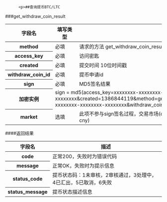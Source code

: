 
          <p>##查询提币BTC/LTC
###get_withdraw_coin_result</p>
<table>
    <thead>
    <tr>
        <th>字段名</th>
        <th>填写类型</th>
        <th>描述</th>
    </tr>
    </thead>
    <tbody>
    <tr>
        <th>method</th>
        <td>必填</td>
        <td>请求的方法 get_withdraw_coin_result</td>
    </tr>
    <tr>
        <th>access_key</th>
        <td>必填</td>
        <td>访问密匙</td>
    </tr>
    <tr>
        <th>created</th>
        <td>必填</td>
        <td>提交时间 10位时间戳</td>
    </tr>
    <tr>
        <th>withdraw_coin_id</th>
        <td>必填</td>
        <td>提币申请id</td>
    </tr>
    <tr>
        <th>sign</th>
        <td>必填</td>
        <td>MD5签名结果</td>
    </tr>
    <tr>
        <th>加密实例</th>
        <td colspan="2">sign = md5(access_key=xxxxxxxx-xxxxxxxx-xxxxxxxx-xxxxxxxx&amp;created=1386844119&amp;method=get_withdraw_coin_result&amp;secret_key=xxxxxxxx-xxxxxxxx-xxxxxxxx-xxxxxxxx&amp;withdraw_coin_id=123)
        </td>
    </tr>
    <tr>
        <th>market</th>
        <td>选填</td>
        <td>此项不参与sign签名过程，交易市场(cny:人民币交易市场，usd:美元交易市场，默认是cny)</td>
    </tr>
    </tbody>
</table>
####返回结果
<table>
    <thead>
    <tr>
        <th>字段名</th>
        <th>描述</th>
    </tr>
    </thead>
    <tbody>
    <tr>
        <th>code</th>
        <td>正常200，失败时为错误代码</td>
    </tr>
    <tr>
        <th>message</th>
        <td>正常OK，失败时为提示信息</td>
    </tr>
    <tr>
        <th>status_code</th>
        <td>提币状态码：1未审核，2审核通过，3处理中，4已汇出，5已取消，6失败</td>
    </tr>
    <tr>
        <th>status_message</th>
        <td>提币状态描述信息</td>
    </tr>
    </tbody>
</table>

        